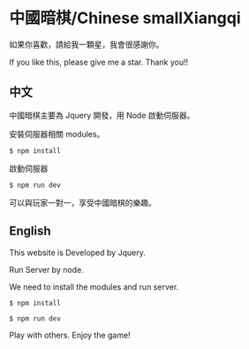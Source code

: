 # 中國暗棋/Chinese smallXiangqi

如果你喜歡，請給我一顆星，我會很感謝你。

If you like this, please give me a star. Thank you!!

## 中文

中國暗棋主要為 Jquery 開發，用 Node 啟動伺服器。

安裝伺服器相關 modules。

```
$ npm install
```

啟動伺服器

```
$ npm run dev
```

可以與玩家一對一，享受中國暗棋的樂趣。

## English

This website is Developed by Jquery.

Run Server by node.

We need to install the modules and run server.

```
$ npm install

$ npm run dev
```

Play with others. Enjoy the game!

<img src="https://raw.githubusercontent.com/tsen1220/SmallXiangqi/master/IMG/intro.jpg" alt="">
